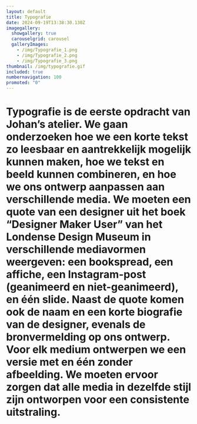 ```yaml
---
layout: default
title: Typografie
date: 2024-09-19T13:38:30.130Z
imagegallery:
  showgallery: true
  carouselgrid: carousel
  galleryImages:
    - /img/Typografie_1.png
    - /img/Typografie_2.png
    - /img/Typografie_3.png
thumbnail: /img/typografie.gif
included: true
numbernavigation: 100
promoted: "0"
---
```

# Typografie is de eerste opdracht van Johan’s atelier. We gaan onderzoeken hoe we een korte tekst zo leesbaar en aantrekkelijk mogelijk kunnen maken, hoe we tekst en beeld kunnen combineren, en hoe we ons ontwerp aanpassen aan verschillende media. We moeten een quote van een designer uit het boek “Designer Maker User” van het Londense Design Museum in verschillende mediavormen weergeven: een bookspread, een affiche, een Instagram-post (geanimeerd en niet-geanimeerd), en één slide. Naast de quote komen ook de naam en een korte biografie van de designer, evenals de bronvermelding op ons ontwerp. Voor elk medium ontwerpen we een versie met en één zonder afbeelding. We moeten ervoor zorgen dat alle media in dezelfde stijl zijn ontworpen voor een consistente uitstraling.


